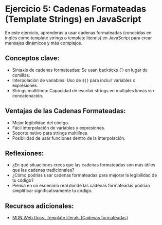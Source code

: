 # Ejercicio 5: Cadenas Formateadas (Template Strings) en JavaScript

En este ejercicio, aprenderás a usar cadenas formateadas (conocidas en inglés como template strings o template literals) en JavaScript para crear mensajes dinámicos y más complejos.

## Conceptos clave:

- Sintaxis de cadenas formateadas: Se usan backticks (`) en lugar de comillas.
- Interpolación de variables: Uso de `${}` para incluir variables o expresiones.
- Strings multilínea: Capacidad de escribir strings en múltiples líneas sin concatenación.

## Ventajas de las Cadenas Formateadas:

- Mejor legibilidad del código.
- Fácil interpolación de variables y expresiones.
- Soporte nativo para strings multilínea.
- Posibilidad de usar funciones dentro de la interpolación.

## Reflexiones:

- ¿En qué situaciones crees que las cadenas formateadas son más útiles que las cadenas tradicionales?
- ¿Cómo podrías usar cadenas formateadas para mejorar la legibilidad de tu código?
- Piensa en un escenario real donde las cadenas formateadas podrían simplificar significativamente tu código.

## Recursos adicionales:

- [MDN Web Docs: Template literals (Cadenas formateadas)](https://developer.mozilla.org/es/docs/Web/JavaScript/Reference/Template_literals)